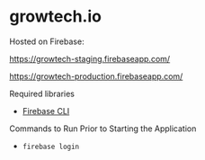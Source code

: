 # growtech.io

Hosted on Firebase:

  https://growtech-staging.firebaseapp.com/

  https://growtech-production.firebaseapp.com/

Required libraries
* [Firebase CLI](https://firebase.google.com/docs/cli/)

Commands to Run Prior to Starting the Application
* `firebase login`
